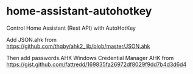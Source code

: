 # home-assistant-autohotkey
Control Home Assistant (Rest API) with AutoHotKey

Add JSON.ahk from https://github.com/thqby/ahk2_lib/blob/master/JSON.ahk

Then add passwords.AHK Windows Credential Manager AHK from https://gist.github.com/fattredd/169835fa26972df8029f9dd7b4d3d6d4



